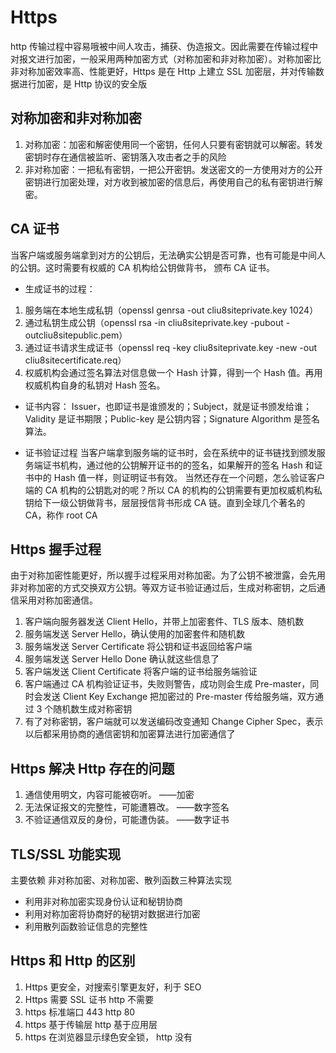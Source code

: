 # Https

http 传输过程中容易哦被中间人攻击，捕获、伪造报文。因此需要在传输过程中对报文进行加密，一般采用两种加密方式（对称加密和非对称加密）。对称加密比非对称加密效率高、性能更好，Https 是在 Http 上建立 SSL 加密层，并对传输数据进行加密，是 Http 协议的安全版

## 对称加密和非对称加密

1. 对称加密：加密和解密使用同一个密钥，任何人只要有密钥就可以解密。转发密钥时存在通信被监听、密钥落入攻击者之手的风险
2. 非对称加密：一把私有密钥，一把公开密钥。发送密文的一方使用对方的公开密钥进行加密处理，对方收到被加密的信息后，再使用自己的私有密钥进行解密。

## CA 证书

当客户端或服务端拿到对方的公钥后，无法确实公钥是否可靠，也有可能是中间人的公钥。这时需要有权威的 CA 机构给公钥做背书，
颁布 CA 证书。

- 生成证书的过程：

1. 服务端在本地生成私钥（openssl genrsa -out cliu8siteprivate.key 1024）
2. 通过私钥生成公钥（openssl rsa -in cliu8siteprivate.key -pubout -outcliu8sitepublic.pem）
3. 通过证书请求生成证书（openssl req -key cliu8siteprivate.key -new -out cliu8sitecertificate.req）
4. 权威机构会通过签名算法对信息做一个 Hash 计算，得到一个 Hash 值。再用权威机构自身的私钥对 Hash 签名。

- 证书内容：
  Issuer，也即证书是谁颁发的；Subject，就是证书颁发给谁；Validity 是证书期限；Public-key 是公钥内容；Signature Algorithm 是签名算法。

- 证书验证过程
  当客户端拿到服务端的证书时，会在系统中的证书链找到颁发服务端证书机构，通过他的公钥解开证书的的签名，如果解开的签名 Hash 和证书中的 Hash 值一样，则证明证书有效。
  当然还存在一个问题，怎么验证客户端的 CA 机构的公钥匙对的呢？所以 CA 的机构的公钥需要有更加权威机构私钥给下一级公钥做背书，层层授信背书形成 CA 链。直到全球几个著名的 CA，称作 root CA

## Https 握手过程

由于对称加密性能更好，所以握手过程采用对称加密。为了公钥不被泄露，会先用非对称加密的方式交换双方公钥。等双方证书验证通过后，生成对称密钥，之后通信采用对称加密通信。

1. 客户端向服务器发送 Client Hello，并带上加密套件、TLS 版本、随机数
2. 服务端发送 Server Hello，确认使用的加密套件和随机数
3. 服务端发送 Server Certificate 将公钥和证书返回给客户端
4. 服务端发送 Server Hello Done 确认就这些信息了
5. 客户端发送 Client Certificate 将客户端的证书给服务端验证
6. 客户端通过 CA 机构验证证书，失败则警告，成功则会生成 Pre-master，同时会发送 Client Key Exchange 把加密过的 Pre-master 传给服务端，双方通过 3 个随机数生成对称密钥
7. 有了对称密钥，客户端就可以发送编码改变通知 Change Cipher Spec，表示以后都采用协商的通信密钥和加密算法进行加密通信了
<!-- 8. 客户端使用伪随机数生成器生成加密使用的对称秘钥，然后用服务端提供的公钥加密，最后将这个会话秘钥发送给服务端
8. 服务端用自己的私钥解密得到对称秘钥，至此客户端和服务端都有了相同的对称秘钥
9. 服务端使用对称秘钥加密明文内容发送给客户端
10. 客户端使用对称秘钥得到明文内容
11. 客户端再次发起 Https 请求 使用对称秘钥加密明文内容，服务端使用对称秘钥解密得到明文内容 -->

## Https 解决 Http 存在的问题

1. 通信使用明文，内容可能被窃听。 ——加密
2. 无法保证报文的完整性，可能遭篡改。 ——数字签名
3. 不验证通信双反的身份，可能遭伪装。 ——数字证书

## TLS/SSL 功能实现

主要依赖 非对称加密、对称加密、散列函数三种算法实现

- 利用非对称加密实现身份认证和秘钥协商
- 利用对称加密将协商好的秘钥对数据进行加密
- 利用散列函数验证信息的完整性

## Https 和 Http 的区别

1. Https 更安全，对搜索引擎更友好，利于 SEO
2. Https 需要 SSL 证书 http 不需要
3. https 标准端口 443 http 80
4. https 基于传输层 http 基于应用层
5. https 在浏览器显示绿色安全锁， http 没有

